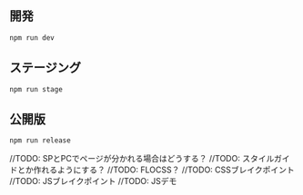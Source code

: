 ## 開発

<!-- `gulp dev-pc` -->
<!-- `gulp dev-sp` -->
`npm run dev`


## ステージング

`npm run stage`


## 公開版

`npm run release`


//TODO: SPとPCでページが分かれる場合はどうする？
//TODO: スタイルガイドとか作れるようにする？
//TODO: FLOCSS？
//TODO: CSSブレイクポイント
//TODO: JSブレイクポイント
//TODO: JSデモ
